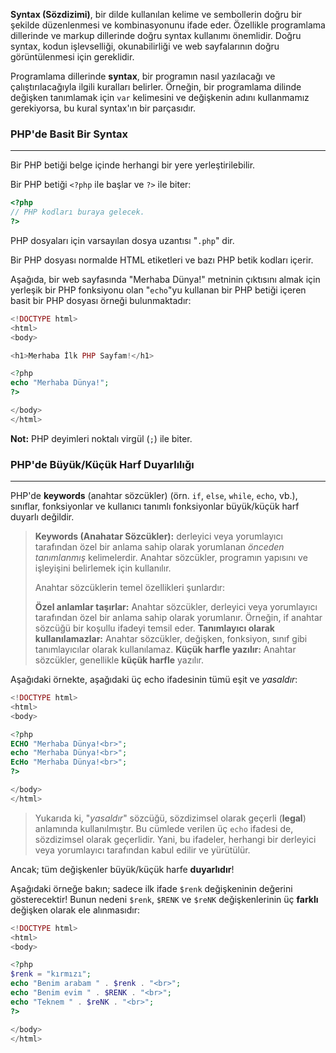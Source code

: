 **Syntax (Sözdizimi)**, bir dilde kullanılan kelime ve sembollerin doğru bir şekilde düzenlenmesi ve kombinasyonunu ifade eder. Özellikle programlama dillerinde ve markup dillerinde doğru syntax kullanımı önemlidir. Doğru syntax, kodun işlevselliği, okunabilirliği ve web sayfalarının doğru görüntülenmesi için gereklidir.

Programlama dillerinde **syntax**, bir programın nasıl yazılacağı ve çalıştırılacağıyla ilgili kuralları belirler. Örneğin, bir programlama dilinde değişken tanımlamak için `var` kelimesini ve değişkenin adını kullanmamız gerekiyorsa, bu kural syntax'ın bir parçasıdır.

### PHP'de Basit Bir Syntax
---
Bir PHP betiği belge içinde herhangi bir yere yerleştirilebilir.

Bir PHP betiği `<?php` ile başlar ve `?>` ile biter:

```PHP title:"Basit bir PHP sözdizimi"
<?php
// PHP kodları buraya gelecek.
?>
```

PHP dosyaları için varsayılan dosya uzantısı "`.php`" dir.

Bir PHP dosyası normalde HTML etiketleri ve bazı PHP betik kodları içerir.

Aşağıda, bir web sayfasında "Merhaba Dünya!" metninin çıktısını almak için yerleşik bir PHP fonksiyonu olan "`echo`"yu kullanan bir PHP betiği içeren basit bir PHP dosyası örneği bulunmaktadır:

```PHP title:"Hem HTML kodu hem de PHP kodu içeren basit bir '.php' dosyası:" hl:8 
<!DOCTYPE html>
<html>
<body>

<h1>Merhaba İlk PHP Sayfam!</h1>

<?php
echo "Merhaba Dünya!";
?>

</body>
</html>
```

**Not:** PHP deyimleri noktalı virgül (`;`) ile biter.

### PHP'de Büyük/Küçük Harf Duyarlılığı
---
PHP'de **keywords** (anahtar sözcükler) (örn. `if`, `else`, `while`, `echo`, vb.), sınıflar, fonksiyonlar ve kullanıcı tanımlı fonksiyonlar büyük/küçük harf duyarlı değildir.

> **Keywords (Anahatar Sözcükler):** derleyici veya yorumlayıcı tarafından özel bir anlama sahip olarak yorumlanan *önceden tanımlanmış* kelimelerdir. Anahtar sözcükler, programın yapısını ve işleyişini belirlemek için kullanılır.
> 
>Anahtar sözcüklerin temel özellikleri şunlardır:
>
>**Özel anlamlar taşırlar:** Anahtar sözcükler, derleyici veya yorumlayıcı tarafından özel bir anlama sahip olarak yorumlanır. Örneğin, if anahtar sözcüğü bir koşullu ifadeyi temsil eder.
>**Tanımlayıcı olarak kullanılamazlar:** Anahtar sözcükler, değişken, fonksiyon, sınıf gibi tanımlayıcılar olarak kullanılamaz.
>**Küçük harfle yazılır:** Anahtar sözcükler, genellikle **küçük harfle** yazılır.

Aşağıdaki örnekte, aşağıdaki üç echo ifadesinin tümü eşit ve *yasaldır*:

```PHP title:"ECHO, echo ile aynıdır:" hl:6-8 
<!DOCTYPE html>
<html>
<body>

<?php
ECHO "Merhaba Dünya!<br>";
echo "Merhaba Dünya!<br>";
EcHo "Merhaba Dünya!<br>";
?>

</body>
</html>
```

>Yukarıda ki, "*yasaldır*" sözcüğü, sözdizimsel olarak geçerli (**legal**) anlamında kullanılmıştır. Bu cümlede verilen üç `echo` ifadesi de, sözdizimsel olarak geçerlidir. Yani, bu ifadeler, herhangi bir derleyici veya yorumlayıcı tarafından kabul edilir ve yürütülür.

Ancak; tüm değişkenler büyük/küçük harfe **duyarlıdır**!

Aşağıdaki örneğe bakın; sadece ilk ifade `$renk` değişkeninin değerini gösterecektir! Bunun nedeni `$renk`, `$RENK` ve `$reNK` değişkenlerinin üç **farklı** değişken olarak ele alınmasıdır:

```PHP title:"$RENK, $renk ile aynı değildir:" hl:7-9
<!DOCTYPE html>
<html>
<body>

<?php
$renk = "kırmızı";
echo "Benim arabam " . $renk . "<br>";
echo "Benim evim " . $RENK . "<br>";
echo "Teknem " . $reNK . "<br>";
?>

</body>
</html>
```

